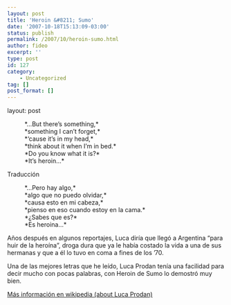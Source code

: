 ```yaml
---
layout: post
title: 'Heroin &#8211; Sumo'
date: '2007-10-18T15:13:09-03:00'
status: publish
permalink: /2007/10/heroin-sumo.html
author: fideo
excerpt: ''
type: post
id: 127
category:
    - Uncategorized
tag: []
post_format: []
---
```

layout: post
<dl><dd>*…But there’s something,*</dd><dd>*something I can’t forget,*</dd><dd>*‘cause it’s in my head,*</dd><dd>*think about it when I’m in bed.*</dd><dd>*Do you know what it is?*</dd><dd>*It’s heroin…*</dd><dd> </dd><dd> </dd></dl>Traducción

<dl><dd>*…Pero hay algo,*</dd><dd>*algo que no puedo olvidar,*</dd><dd>*causa esto en mi cabeza,*</dd><dd>*pienso en eso cuando estoy en la cama.*</dd><dd>*¿Sabes que es?*</dd><dd>*Es heroina…*</dd></dl>Años después en algunos reportajes, Luca diría que llegó a Argentina “para huir de la heroína”, droga dura que ya le había costado la vida a una de sus hermanas y que a él lo tuvo en coma a fines de los ’70.

Una de las mejores letras que he leído, Luca Prodan tenía una facilidad para decir mucho con pocas palabras, con Heroin de Sumo lo demostró muy bien.

[Más información en wikipedia (about Luca Prodan)](http://es.wikipedia.org/wiki/Sumo_(banda) "Sumo (Luca Prodan)")